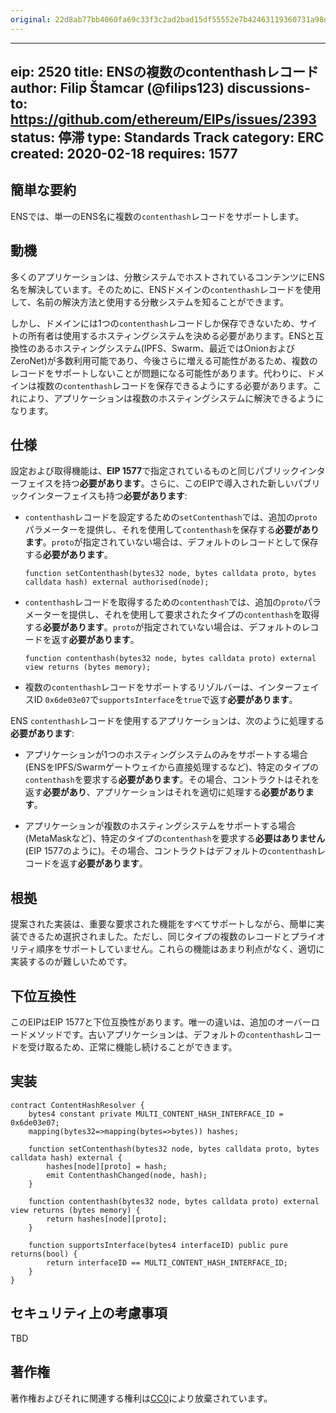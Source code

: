 ```yaml
---
original: 22d8ab77bb4060fa69c33f3c2ad2bad15df55552e7b42463119360731a98d785
---
```


---
eip: 2520
title: ENSの複数のcontenthashレコード
author: Filip Štamcar (@filips123)
discussions-to: https://github.com/ethereum/EIPs/issues/2393
status: 停滞
type: Standards Track
category: ERC
created: 2020-02-18
requires: 1577
---

## 簡単な要約
ENSでは、単一のENS名に複数の`contenthash`レコードをサポートします。

## 動機
多くのアプリケーションは、分散システムでホストされているコンテンツにENS名を解決しています。そのために、ENSドメインの`contenthash`レコードを使用して、名前の解決方法と使用する分散システムを知ることができます。

しかし、ドメインには1つの`contenthash`レコードしか保存できないため、サイトの所有者は使用するホスティングシステムを決める必要があります。ENSと互換性のあるホスティングシステム(IPFS、Swarm、最近ではOnionおよびZeroNet)が多数利用可能であり、今後さらに増える可能性があるため、複数のレコードをサポートしないことが問題になる可能性があります。代わりに、ドメインは複数の`contenthash`レコードを保存できるようにする必要があります。これにより、アプリケーションは複数のホスティングシステムに解決できるようになります。

## 仕様
設定および取得機能は、**EIP 1577**で指定されているものと同じパブリックインターフェイスを持つ**必要があります**。さらに、このEIPで導入された新しいパブリックインターフェイスも持つ**必要があります**:

* `contenthash`レコードを設定するための`setContenthash`では、追加の`proto`パラメーターを提供し、それを使用して`contenthash`を保存する**必要があります**。`proto`が指定されていない場合は、デフォルトのレコードとして保存する**必要があります**。

  ```solidity
  function setContenthash(bytes32 node, bytes calldata proto, bytes calldata hash) external authorised(node);
  ```

* `contenthash`レコードを取得するための`contenthash`では、追加の`proto`パラメーターを提供し、それを使用して要求されたタイプの`contenthash`を取得する**必要があります**。`proto`が指定されていない場合は、デフォルトのレコードを返す**必要があります**。

  ```solidity
  function contenthash(bytes32 node, bytes calldata proto) external view returns (bytes memory);
  ```

* 複数の`contenthash`レコードをサポートするリゾルバーは、インターフェイスID `0x6de03e07`で`supportsInterface`を`true`で返す**必要があります**。

ENS `contenthash`レコードを使用するアプリケーションは、次のように処理する**必要があります**:

* アプリケーションが1つのホスティングシステムのみをサポートする場合(ENSをIPFS/Swarmゲートウェイから直接処理するなど)、特定のタイプの`contenthash`を要求する**必要があります**。その場合、コントラクトはそれを返す**必要があり**、アプリケーションはそれを適切に処理する**必要があります**。

* アプリケーションが複数のホスティングシステムをサポートする場合(MetaMaskなど)、特定のタイプの`contenthash`を要求する**必要はありません**(EIP 1577のように)。その場合、コントラクトはデフォルトの`contenthash`レコードを返す**必要があります**。

## 根拠
提案された実装は、重要な要求された機能をすべてサポートしながら、簡単に実装できるため選択されました。ただし、同じタイプの複数のレコードとプライオリティ順序をサポートしていません。これらの機能はあまり利点がなく、適切に実装するのが難しいためです。

## 下位互換性
このEIPはEIP 1577と下位互換性があります。唯一の違いは、追加のオーバーロードメソッドです。古いアプリケーションは、デフォルトの`contenthash`レコードを受け取るため、正常に機能し続けることができます。

## 実装
```solidity
contract ContentHashResolver {
    bytes4 constant private MULTI_CONTENT_HASH_INTERFACE_ID = 0x6de03e07;
    mapping(bytes32=>mapping(bytes=>bytes)) hashes;

    function setContenthash(bytes32 node, bytes calldata proto, bytes calldata hash) external {
        hashes[node][proto] = hash;
        emit ContenthashChanged(node, hash);
    }

    function contenthash(bytes32 node, bytes calldata proto) external view returns (bytes memory) {
        return hashes[node][proto];
    }

    function supportsInterface(bytes4 interfaceID) public pure returns(bool) {
        return interfaceID == MULTI_CONTENT_HASH_INTERFACE_ID;
    }
}
```

## セキュリティ上の考慮事項
TBD

## 著作権
著作権およびそれに関連する権利は[CC0](../LICENSE.md)により放棄されています。